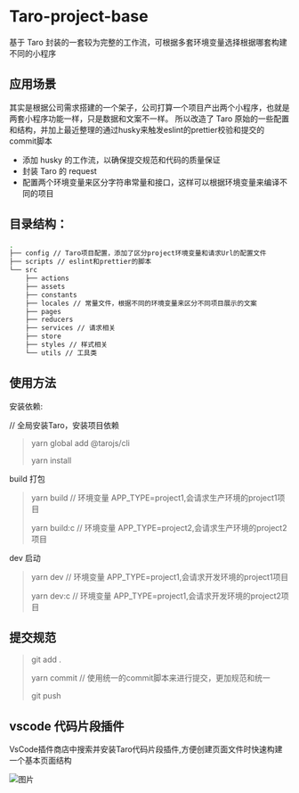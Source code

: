 # Taro-project-base

基于 Taro 封装的一套较为完整的工作流，可根据多套环境变量选择根据哪套构建不同的小程序

## 应用场景

其实是根据公司需求搭建的一个架子，公司打算一个项目产出两个小程序，也就是两套小程序功能一样，只是数据和文案不一样。
所以改造了 Taro 原始的一些配置和结构，并加上最近整理的通过husky来触发eslint的prettier校验和提交的commit脚本

- 添加 husky 的工作流，以确保提交规范和代码的质量保证
- 封装 Taro 的 request
- 配置两个环境变量来区分字符串常量和接口，这样可以根据环境变量来编译不同的项目

## 目录结构：

```bash
.
├── config // Taro项目配置，添加了区分project环境变量和请求Url的配置文件
├── scripts // eslint和prettier的脚本
└── src
    ├── actions
    ├── assets
    ├── constants
    ├── locales // 常量文件，根据不同的环境变量来区分不同项目展示的文案
    ├── pages
    ├── reducers
    ├── services // 请求相关
    ├── store
    ├── styles // 样式相关
    └── utils // 工具类
```

## 使用方法

安装依赖:

// 全局安装Taro，安装项目依赖
> yarn global add @tarojs/cli
>
> yarn install

build 打包

> yarn build // 环境变量 APP_TYPE=project1,会请求生产环境的project1项目
>
> yarn build:c // 环境变量 APP_TYPE=project2,会请求生产环境的project2项目

dev 启动

> yarn dev // 环境变量 APP_TYPE=project1,会请求开发环境的project1项目
>
> yarn dev:c // 环境变量 APP_TYPE=project1,会请求开发环境的project2项目

## 提交规范

> git add .
>
> yarn commit // 使用统一的commit脚本来进行提交，更加规范和统一
>
> git push

## vscode 代码片段插件

VsCode插件商店中搜索并安装Taro代码片段插件,方便创建页面文件时快速构建一个基本页面结构

![图片](https://cdn.nlark.com/yuque/0/2019/png/124471/1551775309592-0671de75-9bcb-4b13-9851-86c8cca83ac6.png)
